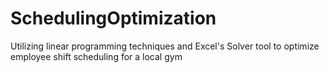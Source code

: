 # SchedulingOptimization
Utilizing linear programming techniques and Excel's Solver tool to optimize employee shift scheduling for a local gym
